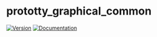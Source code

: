 # prototty\_graphical\_common

[![Version](https://img.shields.io/crates/v/prototty_graphical_common.svg)](https://crates.io/crates/prototty_graphical_common)
[![Documentation](https://docs.rs/prototty_graphical_common/badge.svg)](https://docs.rs/prototty_graphical_common)
